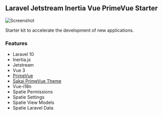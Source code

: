 ## Laravel Jetstream Inertia Vue PrimeVue Starter

![Screenshot](docs/screen.png)


Starter kit to accelerate the development of new applications.

### Features
* Laravel 10
* Inertia.js
* Jetstream
* Vue 3
* [PrimeVue](https://primefaces.org/primevue/#/toolbar)
* [Sakai PrimeVue Theme](https://www.primefaces.org/sakai-vue/#/crud)
* Vue-i18n
* Spatie Permissions
* Spatie Settings
* Spatie View Models
* Spatie Laravel Data
